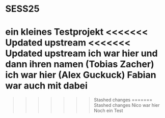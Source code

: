# SESS25
ein kleines Testprojekt
<<<<<<< Updated upstream
<<<<<<< Updated upstream
ich war hier und dann ihren namen (Tobias Zacher)
ich war hier (Alex Guckuck)
Fabian war auch mit dabei
=======
>>>>>>> Stashed changes
=======
>>>>>>> Stashed changes
Nico war hier
Noch ein Test
